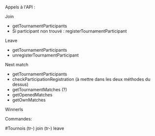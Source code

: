 Appels à l'API : 

Join
- getTournamentParticipants
- Si participant non trouvé : registerTournamentParticipant

Leave
- getTournamentParticipants
- unregisterTournamentParticipant

Next match
- getTournamentParticipants
- checkParticipationRegistration (à mettre dans les deux méthodes du dessus)
- getTournamentMatches
(?)
- getOpenedMatches
- getOwnMatches

WinnerIs

Commandes:

#Tournois
(tr-) join <tournamentCode>
(tr-) leave <tournamentCode>


